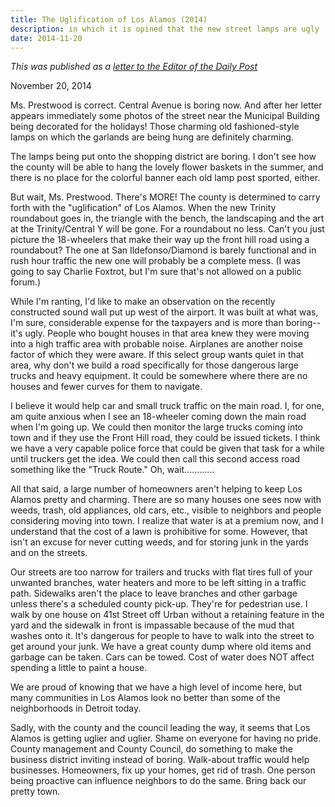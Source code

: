 ```yaml
---
title: The Uglification of Los Alamos (2014)
description: in which it is opined that the new street lamps are ugly
date: 2014-11-20
---
```


*This was published as a [letter to the Editor of the Daily Post](http://www.ladailypost.com/content/letter-editor-uglification-los-alamos)*

November 20, 2014

Ms. Prestwood is correct. Central Avenue is boring now. And after her letter appears immediately some photos of the street near the Municipal Building being decorated for the holidays! Those charming old fashioned-style lamps on which the garlands are being hung are definitely charming.
 
The lamps being put onto the shopping district are boring. I don't see how the county will be able to hang the lovely flower baskets in the summer, and there is no place for the colorful banner each old lamp post sported, either.
  
But wait, Ms. Prestwood. There's MORE!  The county is determined to carry forth with the "uglification" of Los Alamos. When the new Trinity roundabout goes in, the triangle with the bench, the landscaping and the art at the Trinity/Central Y will be gone. For a roundabout no less. Can't you just picture the 18-wheelers that make their way up the front hill road using a roundabout? The one at San Ildefonso/Diamond is barely functional and in rush hour traffic the new one will probably be a complete mess. (I was going to say Charlie Foxtrot, but I'm sure that's not allowed on a public forum.)
   
 While I'm ranting, I'd like to make an observation on the recently constructed sound wall put up west of the airport. It was built at what was, I'm sure, considerable expense for the taxpayers and is more than boring--it's ugly. People who bought houses in that area knew they were moving into a high traffic area with probable noise. Airplanes are another noise factor of which they were aware. If this select group wants quiet in that area, why don't we build a road specifically for those dangerous large trucks and heavy equipment. It could be somewhere where there are no houses and fewer curves for them to navigate.
    
I believe it would help car and small truck traffic on the main road. I, for one, am quite anxious when I see an 18-wheeler coming down the main road when I'm going up. We could then monitor the large trucks coming into town and if they use the Front Hill road, they could be issued tickets. I think we have a very capable police force that could be given that task for a while until truckers get the idea. We could then call this second access road something like the "Truck Route." Oh, wait………...
	 
All that said, a large number of homeowners aren't  helping to keep Los Alamos pretty and charming. There are so many houses one sees now with weeds, trash, old appliances, old cars, etc., visible to neighbors and people considering moving into town. I realize that water is at a premium now, and I understand that the cost of a lawn is prohibitive for some. However, that isn't an excuse for never cutting weeds, and for storing junk in the yards and on the streets.  
	  
Our streets are too narrow for trailers and trucks with flat tires full of your unwanted branches, water heaters and more to be left sitting in a traffic path. Sidewalks aren't the place to leave branches and other garbage unless there's a scheduled county pick-up. They're for pedestrian use. I walk by one house on 41st Street off Urban without a retaining feature in the yard and the sidewalk in front is impassable because of the mud that washes onto it. It's dangerous for people to have to walk into the street to get around your junk. We have a great county dump where old items and garbage can be taken. Cars can be towed. Cost of water does NOT affect spending a little to paint a house.
	   
We are proud of knowing that we have a high level of income here, but many communities in Los Alamos look no better than some of the neighborhoods in Detroit today.
	    
Sadly, with the county and the council leading the way, it seems that Los Alamos is getting uglier and uglier. Shame on everyone for having no pride. County management and County Council, do something to make the business district inviting instead of boring. Walk-about traffic would help businesses. Homeowners, fix up your homes, get rid of trash. One person being proactive can influence neighbors to do the same. Bring back our pretty town.
